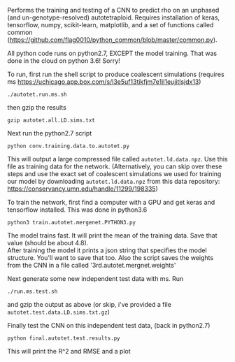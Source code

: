 Performs the training and testing of a CNN to predict rho on an unphased (and un-genotype-resolved) autotetraploid. 
Requires installation of keras, tensorflow, numpy, scikit-learn, matplotlib, and a set of functions called common (https://github.com/flag0010/python_common/blob/master/common.py).

All python code runs on python2.7, EXCEPT the model training.  That was done in the cloud on python 3.6!  Sorry!

To run, first run the shell script to produce coalescent simulations (requires ms https://uchicago.app.box.com/s/l3e5uf13tikfjm7e1il1eujitlsjdx13)

`./autotet.run.ms.sh`

then gzip the results

`gzip autotet.all.LD.sims.txt`

Next run the python2.7 script

`python conv.training.data.to.autotet.py`

This will output a large compressed file called `autotet.ld.data.npz`. Use this file as training data for the network. (Alternatively, you can skip over these steps and use the exact set of coalescent simulations we used for training our model by downloading `autotet.ld.data.npz` from this data repository: https://conservancy.umn.edu/handle/11299/198335)

To train the network, first find a computer with a GPU and get keras and tensorflow installed.  This was done in python3.6
 
 `python3 train.autotet.mergenet.PYTHON3.py`
 
 The model trains fast.  It will print the mean of the training data.  Save that value (should be about 4.8).  
 After training the model it prints a json string that specifies the model structure.  You'll want to save that too.  Also the script saves the weights from the CNN in a file called '3rd.autotet.mergnet.weights'
 
 Next generate some new independent test data with ms.  Run
 
 `./run.ms.test.sh`
 
 and gzip the output as above (or skip, i've provided a file `autotet.test.data.LD.sims.txt.gz`)
 
 Finally test the CNN on this independent test data, (back in python2.7)
 
 `python final.autotet.test.results.py`
 
 This will print the R^2 and RMSE and a plot
